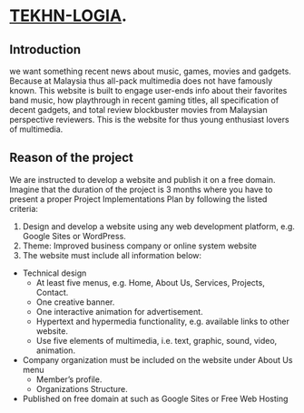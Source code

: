 #  [TEKHN-LOGIA]([https://pages.github.com/](http://tekhnelogiaofmodernera.mystrikingly.com/.)).

## Introduction 

we want something recent news about music, games, movies and gadgets. Because at Malaysia thus all-pack multimedia does not have famously known. This website is built to engage user-ends info about their favorites band music, how playthrough in recent gaming titles, all specification of decent gadgets, and total review blockbuster movies from Malaysian perspective reviewers. This is the website for thus young enthusiast lovers of multimedia.

## Reason of the project 

We are instructed to develop a website and publish it on a free domain. Imagine that the duration of the project is 3 months where you have to present a proper Project Implementations Plan by
following the listed criteria:

1. Design and develop a website using any web development platform, e.g. Google Sites or
WordPress.
2. Theme: Improved business company or online system website
3. The website must include all information below:
  - Technical design
    - At least five menus, e.g. Home, About Us, Services, Projects, Contact.
    - One creative banner.
    - One interactive animation for advertisement.
    - Hypertext and hypermedia functionality, e.g. available links to other website.
    - Use five elements of multimedia, i.e. text, graphic, sound, video, animation.
  - Company organization must be included on the website under About Us menu
    - Member’s profile.
    - Organizations Structure.
  - Published on free domain at such as Google Sites or Free Web Hosting
